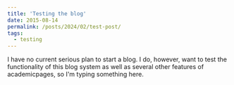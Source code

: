 ```yaml
---
title: 'Testing the blog'
date: 2015-08-14
permalink: /posts/2024/02/test-post/
tags:
  - testing
---
```


I have no current serious plan to start a blog. I do, however, want to test the functionality of this blog system as well as several other features of academicpages, so I'm typing something here.
